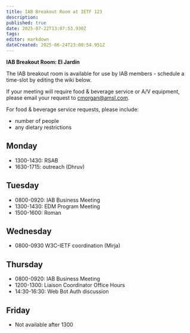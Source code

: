 ```yaml
---
title: IAB Breakout Room at IETF 123
description: 
published: true
date: 2025-07-22T13:07:53.930Z
tags: 
editor: markdown
dateCreated: 2025-06-24T23:00:54.951Z
---
```


**IAB Breakout Room: El Jardín**

The IAB breakout room is available for use by IAB members -  schedule a time-slot by editing the wiki below.  

If your meeting will require food & beverage service or A/V equipment, please email your request to cmorgan@amsl.com. 

For food & beverage service requests, please include:

* number of people
* any dietary restrictions


## Monday 

* 1300-1430: RSAB
* 1630-1715: outreach (Dhruv)

## Tuesday 

* 0800-0920: IAB Business Meeting
* 1300-1430: EDM Program Meeting
* 1500-1600: Roman


## Wednesday 

* 0800-0930 W3C-IETF coordination (Mirja)


## Thursday 

* 0800-0920: IAB Business Meeting
* 1200-1300: Liaison Coordinator Office Hours
* 14:30-16:30: Web Bot Auth discussion


## Friday 

* Not available after 1300
